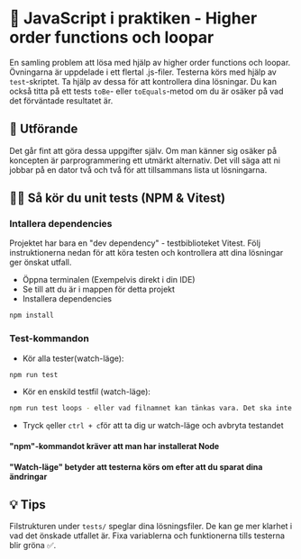 # 🤖 JavaScript i praktiken - Higher order functions och loopar

En samling problem att lösa med hjälp av higher order functions och loopar. Övningarna är uppdelade i ett flertal .js-filer. Testerna körs med hjälp av `test`-skriptet. Ta hjälp av dessa för att kontrollera dina lösningar. Du kan också titta på ett tests `toBe`- eller `toEquals`-metod om du är osäker på vad det förväntade resultatet är.

## 👥 Utförande

Det går fint att göra dessa uppgifter själv. Om man känner sig osäker på koncepten är parprogrammering ett utmärkt alternativ. Det vill säga att ni jobbar på en dator två och två för att tillsammans lista ut lösningarna.

## 🧑‍🔧 Så kör du unit tests (NPM & Vitest)

### Intallera dependencies

Projektet har bara en "dev dependency" - testbiblioteket Vitest. Följ instruktionerna nedan för att köra testen och kontrollera att dina lösningar ger önskat utfall.

- Öppna terminalen (Exempelvis direkt i din IDE)
- Se till att du är i mappen för detta projekt
- Installera dependencies

```bash
npm install
```

### Test-kommandon

- Kör alla tester(watch-läge):

```bash
npm run test
```

- Kör en enskild testfil (watch-läge):

```bash
npm run test loops - eller vad filnamnet kan tänkas vara. Det ska inte vara nödvändigt att ange path. Vitest bör kunna leta igenom hela projektet och hitta alla test-filer med "loops" i namnet i det här fallet.
```

- Tryck `q`eller `ctrl + c`för att ta dig ur watch-läge och avbryta testandet

#### "npm"-kommandot kräver att man har installerat Node

#### "Watch-läge" betyder att testerna körs om efter att du sparat dina ändringar

## 💡 Tips

Filstrukturen under `tests/` speglar dina lösningsfiler. De kan ge mer klarhet i vad det önskade utfallet är. Fixa variablerna och funktionerna tills testerna blir gröna ✅.

